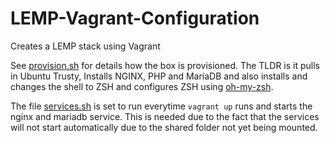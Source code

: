 # LEMP-Vagrant-Configuration
Creates a LEMP stack using Vagrant

See [provision.sh](https://github.com/aidanharris/LEMP-Vagrant-Configuration/blob/master/provision.sh) for details how the box is provisioned. The TLDR is it pulls in Ubuntu Trusty, Installs NGINX, PHP and MariaDB and also installs and changes the shell to ZSH and configures ZSH using [oh-my-zsh](https://github.com/robbyrussell/oh-my-zsh).

The file [services.sh](https://github.com/aidanharris/LEMP-Vagrant-Configuration/blob/master/services.sh) is set to run everytime `vagrant up` runs and starts the nginx and mariadb service. This is needed due to the fact that the services will not start automatically due to the shared folder not yet being mounted.
